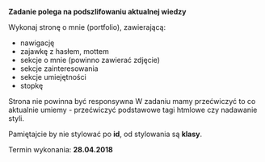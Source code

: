 **Zadanie polega na podszlifowaniu aktualnej wiedzy**

Wykonaj stronę o mnie (portfolio), zawierającą:
        
* nawigację
* zajawkę z hasłem, mottem
* sekcje o mnie (powinno zawierać zdjęcie)
* sekcje zainteresowania
* sekcje umiejętności
* stopkę
                 
Strona nie powinna być responsywna
W zadaniu mamy przećwiczyć to co aktualnie umiemy - przećwiczyć podstawowe tagi htmlowe czy nadawanie styli.

Pamiętajcie by nie stylować po **id**, od stylowania są **klasy**.
                

Termin wykonania: **28.04.2018**